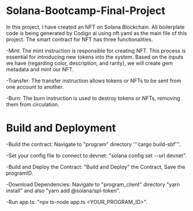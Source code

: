 # Solana-Bootcamp-Final-Project

In this project, I have created an NFT on Solana Blockchain. All boilerplate code is being generated by Codigo ai using nft.yaml as the main file of this project. The smart contract for NFT has three functionalities.

-Mint: The mint instruction is responsible for creating NFT. This process is essential for introducing new tokens into the system. Based on the inputs we have (regarding color, description, and rarity), we will create gem metadata and mint our NFT.

-Transfer: The transfer instruction allows tokens or NFTs to be sent from one account to another.

-Burn: The burn instruction is used to destroy tokens or NFTs, removing them from circulation.

# Build and Deployment

-Build the contract: Navigate to "program" directory '''cargo build-sbf'''.

-Set your config file to connect to devnet: "solana config set --url devnet".

-Build and Deploy the Contract: "Build and Deploy" the Contract, Save the programID.

-Download Dependencies: Navigate to "program_client" directory "yarn install" and also "yarn add @solana/spl-token".

-Run app.ts: "npx ts-node app.ts <YOUR_PROGRAM_ID>". 
